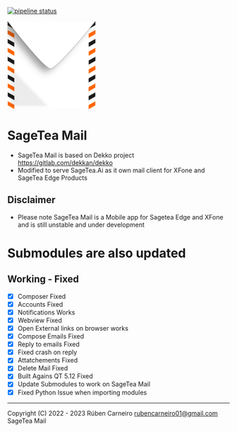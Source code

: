 [![pipeline status](https://gitlab.sagetea.ai/xfone/sagemail/sagetea-mail/badges/master/pipeline.svg)](https://gitlab.sagetea.ai/xfone/sagemail/sagetea-mail/commits/master)

<img width="200px" src="SageteaMail/app/assets/icons/dekko/sageteamail.png" />

# SageTea Mail

- SageTea Mail is based on Dekko project https://gitlab.com/dekkan/dekko
- Modified to serve SageTea.Ai as it own mail client for XFone and SageTea Edge Products

## Disclaimer
- Please note SageTea Mail is a Mobile app for Sagetea Edge and XFone and is still unstable and under development

# Submodules are also updated

Working - Fixed
----------------

- [X] Composer Fixed
- [X] Accounts Fixed
- [X] Notifications Works
- [X] Webview Fixed
- [X] Open External links on browser works
- [X] Compose Emails Fixed
- [X] Reply to emails Fixed
- [X] Fixed crash on reply
- [X] Attatchements Fixed
- [X] Delete Mail Fixed
- [X] Built Agains QT 5.12 Fixed
- [X] Update Submodules to work on SageTea Mail
- [X] Fixed Python Issue when importing modules

_____________________________________
Copyright (C) 2022 - 2023 Rúben Carneiro <rubencarneiro01@gmail.com> SageTea Mail
